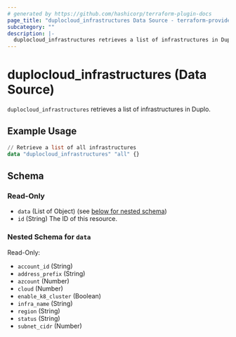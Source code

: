 ```yaml
---
# generated by https://github.com/hashicorp/terraform-plugin-docs
page_title: "duplocloud_infrastructures Data Source - terraform-provider-duplocloud"
subcategory: ""
description: |-
  duplocloud_infrastructures retrieves a list of infrastructures in Duplo.
---
```


# duplocloud_infrastructures (Data Source)

`duplocloud_infrastructures` retrieves a list of infrastructures in Duplo.

## Example Usage

```terraform
// Retrieve a list of all infrastructures
data "duplocloud_infrastructures" "all" {}
```

<!-- schema generated by tfplugindocs -->
## Schema

### Read-Only

- `data` (List of Object) (see [below for nested schema](#nestedatt--data))
- `id` (String) The ID of this resource.

<a id="nestedatt--data"></a>
### Nested Schema for `data`

Read-Only:

- `account_id` (String)
- `address_prefix` (String)
- `azcount` (Number)
- `cloud` (Number)
- `enable_k8_cluster` (Boolean)
- `infra_name` (String)
- `region` (String)
- `status` (String)
- `subnet_cidr` (Number)


